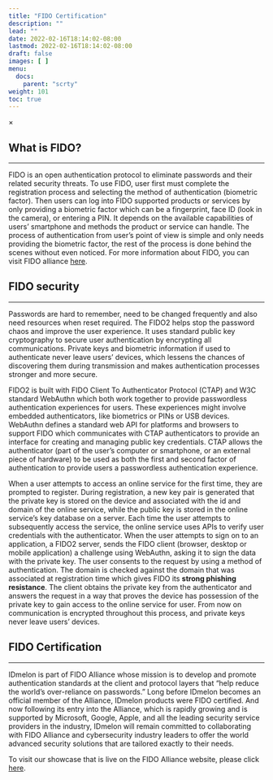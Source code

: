 ```yaml
---
title: "FIDO Certification"
description: ""
lead: ""
date: 2022-02-16T18:14:02-08:00
lastmod: 2022-02-16T18:14:02-08:00
draft: false
images: [ ]
menu:
  docs:
    parent: "scrty"
weight: 101
toc: true
---
```


<div id="_modal" class="modal">
  <span class="close">&times;</span>
  <img class="modal-content" id="img01">
</div>

## What is FIDO?

---

FIDO is an open authentication protocol to eliminate passwords and their related security threats. To use FIDO, user
first must complete the registration process and
selecting the method of authentication (biometric factor). Then users can log into FIDO supported products or services
by only providing a biometric factor which can be a
fingerprint, face ID (look in the camera), or entering a PIN. It depends on the available capabilities of users’
smartphone and methods the product or service can handle.
The process of authentication from user’s point of view is simple and only needs providing the biometric factor, the
rest of the process is done behind the scenes without
even noticed. For more information about FIDO, you can visit FIDO alliance [here](https://fidoalliance.org).

## FIDO security

---

Passwords are hard to remember, need to be changed frequently and also need resources when reset required. The FIDO2
helps stop the password chaos and improve the user
experience. It uses standard public key cryptography to secure user authentication by encrypting all communications.
Private keys and biometric information if used to
authenticate never leave users’ devices, which lessens the chances of discovering them during transmission and makes
authentication processes stronger and more secure.

FIDO2 is built with FIDO Client To Authenticator Protocol (CTAP) and W3C standard WebAuthn which both work together to
provide passwordless authentication experiences for
users. These experiences might involve embedded authenticators, like biometrics or PINs or USB devices. WebAuthn defines
a standard web API for platforms and browsers to
support FIDO which communicates with CTAP authenticators to provide an interface for creating and managing public key
credentials. CTAP allows the authenticator (part of the
user’s computer or smartphone, or an external piece of hardware) to be used as both the first and second factor of
authentication to provide users a passwordless authentication experience.

When a user attempts to access an online service for the first time, they are prompted to register. During registration,
a new key pair is generated that the private key is
stored on the device and associated with the id and domain of the online service, while the public key is stored in the
online service’s key database on a server. Each time
the user attempts to subsequently access the service, the online service uses APIs to verify user credentials with the
authenticator.
When the user attempts to sign on to an application, a FIDO2 server, sends the FIDO client (browser, desktop or mobile
application) a challenge using WebAuthn, asking it to
sign the data with the private key. The user consents to the request by using a method of authentication. The domain is
checked against the domain that was associated at
registration time which gives FIDO its **strong phishing resistance**. The client obtains the private key from the
authenticator and answers the request in a way that proves
the device has possession of the private key to gain access to the online service for user. From now on communication is
encrypted throughout this process, and private keys
never leave users’ devices.

## FIDO Certification

---

IDmelon is part of FIDO Alliance whose mission is to develop and promote authentication standards at the client and
protocol layers that “help reduce the world’s over-reliance on passwords.” Long before IDmelon becomes an official
member of the Alliance, IDmelon products were FIDO certified. And now following its entry into the Alliance, which is
rapidly growing and is supported by Microsoft, Google, Apple, and all the leading security service providers in the
industry, IDmelon will remain committed to collaborating with FIDO Alliance and cybersecurity industry leaders to offer
the world advanced security solutions that are tailored exactly to their needs.

To visit our showcase that is live on the FIDO Alliance website, please
click [here](https://fidoalliance.org/company/idmelon/).
